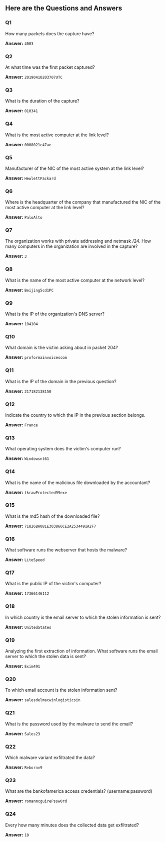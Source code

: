 ## Here are the Questions and Answers

### Q1
How many packets does the capture have?

**Answer:** `4003`

### Q2
At what time was the first packet captured?

**Answer:** `20190410203707UTC`

### Q3
What is the duration of the capture?

**Answer:** `010341`

### Q4
What is the most active computer at the link level?

**Answer:** `0008021c47ae`

### Q5
Manufacturer of the NIC of the most active system at the link level?

**Answer:** `HewlettPackard`

### Q6
Where is the headquarter of the company that manufactured the NIC of the most active computer at the link level?

**Answer:** `PaloAlto`

### Q7
The organization works with private addressing and netmask /24. How many computers in the organization are involved in the capture?

**Answer:** `3`

### Q8
What is the name of the most active computer at the network level?

**Answer:** `Beijing5cd1PC`

### Q9
What is the IP of the organization's DNS server?

**Answer:** `104104`

### Q10
What domain is the victim asking about in packet 204?

**Answer:** `proformainvoicescom`

### Q11
What is the IP of the domain in the previous question?

**Answer:** `217182138150`

### Q12
Indicate the country to which the IP in the previous section belongs.

**Answer:** `France`

### Q13
What operating system does the victim's computer run?

**Answer:** `Windowsnt61`

### Q14
What is the name of the malicious file downloaded by the accountant?

**Answer:** `tkrawProtected99exe`

### Q15
What is the md5 hash of the downloaded file?

**Answer:** `71826BA081E303866CE2A2534491A2F7`

### Q16
What software runs the webserver that hosts the malware?

**Answer:** `LiteSpeed`

### Q17
What is the public IP of the victim's computer?

**Answer:** `17366146112`

### Q18
In which country is the email server to which the stolen information is sent?

**Answer:** `UnitedStates`

### Q19
Analyzing the first extraction of information. What software runs the email server to which the stolen data is sent?

**Answer:** `Exim491`

### Q20
To which email account is the stolen information sent?

**Answer:** `salesdelmacwinlogisticsin`

### Q21
What is the password used by the malware to send the email?

**Answer:** `Sales23`

### Q22
Which malware variant exfiltrated the data?

**Answer:** `Rebornv9`

### Q23
What are the bankofamerica access credentials? (username:password)

**Answer:** `romanmcguirePssw0rd`

### Q24
Every how many minutes does the collected data get exfiltrated?

**Answer:** `10`
